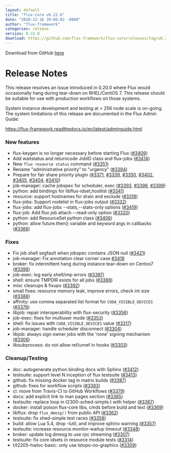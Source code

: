 ```yaml
---
layout: default
title: "flux-core v0.22.0"
date: "2020-12-16 20:06:02 -0800"
author: "flux-framework"
categories: release
version: 0.22.0
download: https://github.com/flux-framework/flux-core/releases/tag/v0.22.0
---
```


Download from GitHub [here](https://github.com/flux-framework/flux-core/releases/tag/v0.22.0)

# Release Notes

This release resolves an issue introduced in 0.20.0 where Flux would
occasionally hang during tear-down on RHEL/CentOS 7.  This release
should be suitable for use with production workflows on those systems.

System instance development and testing at < 256 node scale is on-going.
The system limitations of this release are documented in the Flux Admin
Guide:

https://flux-framework.readthedocs.io/en/latest/adminguide.html

### New features

 * flux-keygen is no longer necessary before starting Flux ([#3409](https://github.com/flux-framework/flux-core/issues/3409))
 * Add waitstatus and returncode JobID class and flux-jobs ([#3414](https://github.com/flux-framework/flux-core/issues/3414))
 * New `flux resource status` command ([#3351](https://github.com/flux-framework/flux-core/issues/3351))
 * Rename "administrative priority" to "urgency" ([#3394](https://github.com/flux-framework/flux-core/issues/3394))
 * Prepare for fair share priority plugin ([#3371](https://github.com/flux-framework/flux-core/issues/3371), [#3339](https://github.com/flux-framework/flux-core/issues/3339), [#3350](https://github.com/flux-framework/flux-core/issues/3350), [#3402](https://github.com/flux-framework/flux-core/issues/3402),
   [#3405](https://github.com/flux-framework/flux-core/issues/3405), [#3404](https://github.com/flux-framework/flux-core/issues/3404), [#3410](https://github.com/flux-framework/flux-core/issues/3410))
 * job-manager: cache jobspec for scheduler, exec ([#3393](https://github.com/flux-framework/flux-core/issues/3393), [#3396](https://github.com/flux-framework/flux-core/issues/3396), [#3399](https://github.com/flux-framework/flux-core/issues/3399))
 * python: add bindings for libflux-idset,hostlist ([#3341](https://github.com/flux-framework/flux-core/issues/3341))
 * resource: support hostnames for drain and exclude ([#3318](https://github.com/flux-framework/flux-core/issues/3318))
 * flux-jobs: Support nodelist in flux-jobs output ([#3332](https://github.com/flux-framework/flux-core/issues/3332))
 * flux-jobs: add flux-jobs --stats,--stats-only options ([#3419](https://github.com/flux-framework/flux-core/issues/3419))
 * flux-job: Add flux job attach --read-only option ([#3320](https://github.com/flux-framework/flux-core/issues/3320))
 * python: add ResourceSet python class ([#3406](https://github.com/flux-framework/flux-core/issues/3406))
 * python: allow future.then() variable and keyword args in callbacks ([#3366](https://github.com/flux-framework/flux-core/issues/3366))

### Fixes

 * Fix job shell segfault when jobspec contains JSON null ([#3421](https://github.com/flux-framework/flux-core/issues/3421))
 * job-manager: Fix annotation clear corner case [#3418](https://github.com/flux-framework/flux-core/issues/3418)
 * broker: fix intermittent hang during instance tear-down on Centos7 ([#3398](https://github.com/flux-framework/flux-core/issues/3398))
 * job-exec: log early shell/imp errors ([#3397](https://github.com/flux-framework/flux-core/issues/3397))
 * shell: ensure TMPDIR exists for all jobs ([#3389](https://github.com/flux-framework/flux-core/issues/3389))
 * misc cleanups & fixups ([#3392](https://github.com/flux-framework/flux-core/issues/3392))
 * small fixes: resource memory leak, improve errors, check int size ([#3388](https://github.com/flux-framework/flux-core/issues/3388))
 * affinity: use comma separated list format for `CUDA_VISIBLE_DEVICES` ([#3376](https://github.com/flux-framework/flux-core/issues/3376))
 * libjob: repair interoperability with flux-security ([#3356](https://github.com/flux-framework/flux-core/issues/3356))
 * job-exec: fixes for multiuser mode ([#3353](https://github.com/flux-framework/flux-core/issues/3353))
 * shell: fix issues with `CUDA_VISIBLE_DEVICES` value ([#3317](https://github.com/flux-framework/flux-core/issues/3317))
 * job-manager: handle scheduler disconnect ([#3304](https://github.com/flux-framework/flux-core/issues/3304))
 * libjob: always sign owner jobs with the 'none' signing mechanism ([#3306](https://github.com/flux-framework/flux-core/issues/3306))
 * libsubprocess: do not allow ref/unref in hooks ([#3303](https://github.com/flux-framework/flux-core/issues/3303))

### Cleanup/Testing

 * doc: autogenerate python binding docs with Sphinx ([#3412](https://github.com/flux-framework/flux-core/issues/3412))
 * testsuite: support level N inception of flux testsuite ([#3413](https://github.com/flux-framework/flux-core/issues/3413))
 * github: fix missing docker tag in matrix builds ([#3387](https://github.com/flux-framework/flux-core/issues/3387))
 * github: fixes for workflow scripts ([#3383](https://github.com/flux-framework/flux-core/issues/3383))
 * ci: move from Travis-CI to GitHub Workflows ([#3379](https://github.com/flux-framework/flux-core/issues/3379))
 * docs: add explicit link to man pages section ([#3365](https://github.com/flux-framework/flux-core/issues/3365))
 * testsuite: replace loop in t2300-sched-simple.t with helper ([#3367](https://github.com/flux-framework/flux-core/issues/3367))
 * docker: install poison flux-core libs, cmds before build and test ([#3369](https://github.com/flux-framework/flux-core/issues/3369))
 * libflux: drop `flux_dmesg()` from public API ([#3362](https://github.com/flux-framework/flux-core/issues/3362))
 * testsuite: fix shed-simple test races ([#3358](https://github.com/flux-framework/flux-core/issues/3358))
 * build: allow Lua 5.4, drop -lutil, and improve sphinx warning ([#3357](https://github.com/flux-framework/flux-core/issues/3357))
 * testsuite: increase resource.monitor-waitup timeout ([#3348](https://github.com/flux-framework/flux-core/issues/3348))
 * broker: update log.dmesg to use rpc streaming ([#3307](https://github.com/flux-framework/flux-core/issues/3307))
 * testsuite: fix core idsets in resource module tests ([#3314](https://github.com/flux-framework/flux-core/issues/3314))
 * t/t2205-hwloc-basic: only use lstopo-no-graphics ([#3309](https://github.com/flux-framework/flux-core/issues/3309))

